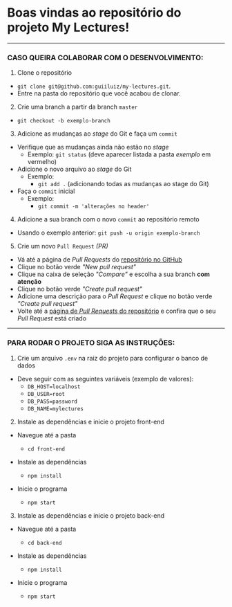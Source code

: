 # Boas vindas ao repositório do projeto My Lectures!

---

### CASO QUEIRA COLABORAR COM O DESENVOLVIMENTO:

1. Clone o repositório

- `git clone git@github.com:guiiluiz/my-lectures.git`.
- Entre na pasta do repositório que você acabou de clonar.

2. Crie uma branch a partir da branch `master`

- `git checkout -b exemplo-branch`

3. Adicione as mudanças ao _stage_ do Git e faça um `commit`

- Verifique que as mudanças ainda não estão no _stage_
  - Exemplo: `git status` (deve aparecer listada a pasta _exemplo_ em vermelho)
- Adicione o novo arquivo ao _stage_ do Git
  - Exemplo:
    - `git add .` (adicionando todas as mudanças ao stage do Git)
- Faça o `commit` inicial
  - Exemplo:
    - `git commit -m 'alterações no header'`

4. Adicione a sua branch com o novo `commit` ao repositório remoto

- Usando o exemplo anterior: `git push -u origin exemplo-branch`

5. Crie um novo `Pull Request` _(PR)_

- Vá até a página de _Pull Requests_ do [repositório no GitHub](https://github.com/guiiluiz/my-lectures)
- Clique no botão verde _"New pull request"_
- Clique na caixa de seleção _"Compare"_ e escolha a sua branch **com atenção**
- Clique no botão verde _"Create pull request"_
- Adicione uma descrição para o _Pull Request_ e clique no botão verde _"Create pull request"_
- Volte até a [página de _Pull Requests_ do repositório](https://github.com/guiiluiz/my-lectures/pulls) e confira que o seu _Pull Request_ está criado

---

### PARA RODAR O PROJETO SIGA AS INSTRUÇÕES:

1. Crie um arquivo `.env` na raiz do projeto para configurar o banco de dados

  - Deve seguir com as seguintes variáveis (exemplo de valores):
    - `DB_HOST=localhost`
    - `DB_USER=root`
    - `DB_PASS=password`
    - `DB_NAME=mylectures`

2. Instale as dependências e inicie o projeto front-end

  - Navegue até a pasta
    - `cd front-end`

  - Instale as dependências
    - `npm install`

  - Inicie o programa
    - `npm start`

3. Instale as dependências e inicie o projeto back-end

  - Navegue até a pasta
    - `cd back-end`

  - Instale as dependências
    - `npm install`

  - Inicie o programa
    - `npm start`

